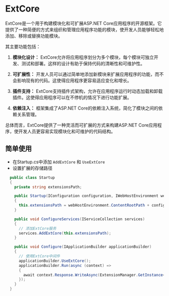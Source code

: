 # ExtCore

ExtCore是一个用于构建模块化和可扩展ASP.NET Core应用程序的开源框架。它提供了一种简便的方式来组织和管理应用程序功能的模块，使开发人员能够轻松地添加、移除或替换功能模块。

其主要功能包括：

1. **模块化设计：** ExtCore允许将应用程序划分为多个模块，每个模块可独立开发、测试和部署。这样的设计有助于保持代码的清晰性和可维护性。

2. **可扩展性：** 开发人员可以通过简单地添加新模块来扩展应用程序的功能，而不会影响现有的代码。这使得应用程序更容易适应变化和增长。

3. **插件支持：** ExtCore支持插件式架构，允许在应用程序运行时动态加载和卸载插件。这使得应用程序可以在不停机的情况下进行功能扩展。

4. **依赖注入：** 框架集成了ASP.NET Core的依赖注入系统，简化了模块之间的依赖关系管理。

总体而言，ExtCore提供了一种灵活而可扩展的方式来构建ASP.NET Core应用程序，使开发人员更容易实现模块化和可维护的代码结构。

## 简单使用
- 在Startup.cs中添加 `AddExtCore` 和 `UseExtCore`
- 设置扩展的存储路径

```cs
  public class Startup
  {
    private string extensionsPath;

    public Startup(IConfiguration configuration, IWebHostEnvironment webHostEnvironment)
    {
      this.extensionsPath = webHostEnvironment.ContentRootPath + configuration["Extensions:Path"];
    }

    public void ConfigureServices(IServiceCollection services)
    {
      // 添加ExtCore服务
      services.AddExtCore(this.extensionsPath);
    }

    public void Configure(IApplicationBuilder applicationBuilder)
    {
      // 使用ExtCore中间件
      applicationBuilder.UseExtCore();
      applicationBuilder.Run(async (context) =>
      {
        await context.Response.WriteAsync(ExtensionManager.GetInstance<IExtension>().Name);
      });
    }
  }
```
 